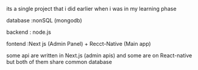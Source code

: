 its a single project that i did earlier when i was in my learning phase

database :nonSQL (mongodb)

backend : node.js

fontend :Next js (Admin Panel) + Recct-Native (Main app)

some api are written in Next.js (admin apis) and some are on React-native but both of them share common database 